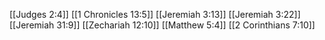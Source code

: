 [[Judges 2:4]]
[[1 Chronicles 13:5]]
[[Jeremiah 3:13]]
[[Jeremiah 3:22]]
[[Jeremiah 31:9]]
[[Zechariah 12:10]]
[[Matthew 5:4]]
[[2 Corinthians 7:10]]
